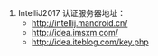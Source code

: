 1. IntelliJ2017 认证服务器地址：
    * http://intellij.mandroid.cn/
    * http://idea.imsxm.com/
    * http://idea.iteblog.com/key.php
